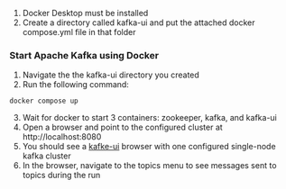
1.  Docker Desktop must be installed
2.  Create a directory called kafka-ui and put the attached docker compose.yml file in that folder


### Start Apache Kafka using Docker
1.  Navigate the the kafka-ui directory you created
2.  Run the following command:
```
docker compose up
```
3.  Wait for docker to start 3 containers:  zookeeper, kafka, and kafka-ui
4.  Open a browser and point to the configured cluster at http://localhost:8080
5.  You should see a [kafke-ui](https://github.com/provectus/kafka-ui) browser with one configured single-node kafka cluster
6.  In the browser, navigate to the topics menu to see messages sent to topics during the run


